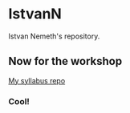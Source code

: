 # IstvanN
Istvan Nemeth's repository.

## Now for the workshop

[My syllabus repo](https://github.com/green-fox-academy/IstvanN "my nice repo")

### Cool!

